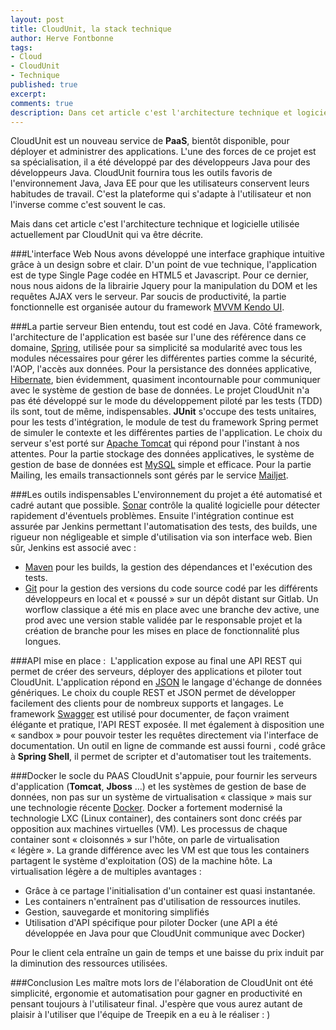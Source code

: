 ```yaml
---
layout: post
title: CloudUnit, la stack technique
author: Herve Fontbonne
tags:
- Cloud
- CloudUnit
- Technique
published: true
excerpt: 
comments: true
description: Dans cet article c'est l'architecture technique et logicielle utilisée actuellement par <a href="http://www.cloudunit.fr">CloudUnit</a> qui va être décrite.Il a été développé par des développeurs Java pour des développeurs Java.  CloudUnit fournira tous les outils favoris de l'environnement Java, Java EE pour que les utilisateurs conservent leurs habitudes de travail. C'est la plateforme qui s'adapte à l'utilisateur et non l'inverse comme c'est souvent le cas.
---
```


CloudUnit est un nouveau service de **PaaS**, bientôt disponible, pour déployer et administrer des applications. L'une des forces de ce projet est sa spécialisation, il a été développé par des développeurs Java pour des développeurs Java.  CloudUnit fournira tous les outils favoris de l'environnement Java, Java EE pour que les utilisateurs conservent leurs habitudes de travail. C'est la plateforme qui s'adapte à l'utilisateur et non l'inverse comme c'est souvent le cas.

Mais dans cet article c'est l'architecture technique et logicielle utilisée actuellement par CloudUnit qui va être décrite.

###L'interface Web
Nous avons développé une interface graphique intuitive grâce à un design sobre et clair. D'un point de vue technique, l'application est de type Single Page codée en HTML5 et Javascript. Pour ce dernier, nous nous aidons de la librairie Jquery pour la manipulation du DOM et les requêtes AJAX vers le serveur. Par soucis de productivité, la partie fonctionnelle est organisée autour du framework [MVVM Kendo UI](http://docs.kendoui.com/getting-started/framework/mvvm/overview).  

###La partie serveur
Bien entendu, tout est codé en Java. Côté framework, l'architecture de l'application est basée sur l'une des référence dans ce domaine, [Spring](http://spring.io/), utilisée pour sa simplicité sa modularité avec tous les modules nécessaires pour gérer les différentes parties comme la sécurité, l'AOP, l'accès aux données. 
Pour la persistance des données applicative, [Hibernate](http://hibernate.org/), bien évidemment, quasiment incontournable pour communiquer avec le système de gestion de base de données.
Le projet CloudUnit n'a pas été développé sur le mode du développement piloté par les tests (TDD) ils sont, tout de même, indispensables. **JUnit**  s'occupe des tests unitaires, pour les tests d'intégration, le module de test du framework Spring permet de simuler le contexte et les différentes parties de l'application. 
Le choix du serveur s'est porté sur [Apache Tomcat](http://tomcat.apache.org/) qui répond pour l'instant à nos attentes. 
Pour la partie stockage des données applicatives, le système de gestion de base de données est [MySQL](http://www.mysql.fr/) simple et efficace.
Pour la partie Mailing, les emails transactionnels sont gérés par le service [Mailjet](https://fr.mailjet.com/).

###Les outils indispensables
L'environnement du projet a été automatisé et cadré autant que possible.
[Sonar](http://www.sonarqube.org/) contrôle la qualité logicielle pour détecter rapidement d'éventuels problèmes. 
Ensuite l'intégration continue est assurée par Jenkins permettant l'automatisation des tests, des builds, une rigueur non négligeable et simple d'utilisation via son interface web. Bien sûr, Jenkins est associé avec :
- [Maven](http://maven.apache.org/what-is-maven.html) pour les builds, la gestion des dépendances et l'exécution des tests.
- [Git](http://git-scm.com/) pour la gestion des versions du code source codé par les différents développeurs en local et « poussé » sur un dépôt distant sur Gitlab. 
Un worflow classique a été mis en place avec une branche dev active, une prod avec une version stable validée par le responsable projet et la création de branche pour les mises en place de fonctionnalité plus longues.

###API mise en place : 
L'application expose au final une API REST qui permet de créer des serveurs, déployer des applications et piloter tout CloudUnit. L'application répond en [JSON](http://www.json.org/) le langage d'échange de données génériques. Le choix du couple REST et JSON permet de développer facilement des clients pour de nombreux supports et langages. 
Le framework [Swagger](http://developers.helloreverb.com/swagger/) est utilisé pour documenter, de façon vraiment élégante et pratique, l'API REST exposée. Il met également à disposition une « sandbox » pour pouvoir tester les requêtes directement via l'interface de documentation.
Un outil en ligne de commande est aussi fourni , codé grâce à **Spring Shell**, il permet de scripter et d'automatiser tout les traitements.

###Docker le socle du PAAS
CloudUnit s'appuie, pour fournir les serveurs d'application (**Tomcat**, **Jboss** …) et les systèmes de gestion de base de données, non pas sur un système de virtualisation « classique » mais sur une technologie récente [Docker](https://www.docker.io/). 
Docker a fortement modernisé la technologie LXC (Linux container), des containers sont donc créés par opposition aux machines virtuelles (VM). Les processus de chaque container sont « cloisonnés »  sur l'hôte, on parle de virtualisation « légère ». La grande différence avec les VM est que tous les containers partagent le système d'exploitation (OS) de la machine hôte.
La virtualisation légère a de multiples avantages :
- Grâce à ce partage l'initialisation d'un container est quasi instantanée.
- Les containers n'entraînent pas d'utilisation de ressources inutiles.
- Gestion, sauvegarde et monitoring simplifiés 
- Utilisation d'API spécifique pour piloter Docker (une API a été développée en Java pour que CloudUnit communique avec Docker)

Pour le client cela entraîne un gain de temps et une baisse du prix induit par la diminution des ressources utilisées.

###Conclusion
Les maître mots lors de l'élaboration de CloudUnit ont été simplicité, ergonomie et automatisation pour gagner en productivité en pensant toujours à l'utilisateur final. J'espère que vous aurez autant de plaisir à l'utiliser que l'équipe de Treepik en a eu à le réaliser : )









